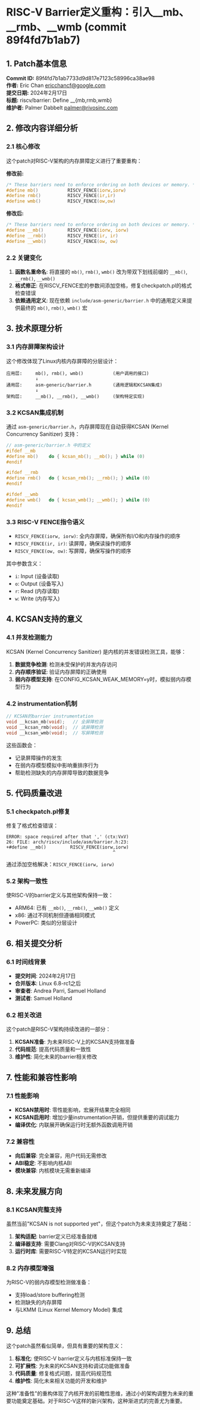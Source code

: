 # RISC-V Barrier定义重构：引入__mb、__rmb、__wmb (commit 89f4fd7b1ab7)

## 1. Patch基本信息

**Commit ID:** 89f4fd7b1ab7733d9d817e7123c58996ca38ae98  
**作者:** Eric Chan <ericchancf@google.com>  
**提交日期:** 2024年2月17日  
**标题:** riscv/barrier: Define __{mb,rmb,wmb}  
**维护者:** Palmer Dabbelt <palmer@rivosinc.com>  

## 2. 修改内容详细分析

### 2.1 核心修改

这个patch对RISC-V架构的内存屏障定义进行了重要重构：

**修改前:**
```c
/* These barriers need to enforce ordering on both devices or memory. */
#define mb()           RISCV_FENCE(iorw,iorw)
#define rmb()          RISCV_FENCE(ir,ir)
#define wmb()          RISCV_FENCE(ow,ow)
```

**修改后:**
```c
/* These barriers need to enforce ordering on both devices or memory. */
#define __mb()         RISCV_FENCE(iorw, iorw)
#define __rmb()        RISCV_FENCE(ir, ir)
#define __wmb()        RISCV_FENCE(ow, ow)
```

### 2.2 关键变化

1. **函数名重命名**: 将直接的 `mb()`, `rmb()`, `wmb()` 改为带双下划线前缀的 `__mb()`, `__rmb()`, `__wmb()`
2. **格式修正**: 在RISCV_FENCE宏的参数间添加空格，修复checkpatch.pl的格式检查错误
3. **依赖通用定义**: 现在依赖 `include/asm-generic/barrier.h` 中的通用定义来提供最终的 `mb()`, `rmb()`, `wmb()` 宏

## 3. 技术原理分析

### 3.1 内存屏障架构设计

这个修改体现了Linux内核内存屏障的分层设计：

```
应用层:     mb(), rmb(), wmb()           (用户调用的接口)
           ↓
通用层:     asm-generic/barrier.h        (通用逻辑和KCSAN集成)
           ↓  
架构层:     __mb(), __rmb(), __wmb()     (架构特定实现)
```

### 3.2 KCSAN集成机制

通过 `asm-generic/barrier.h`，内存屏障现在自动获得KCSAN (Kernel Concurrency Sanitizer) 支持：

```c
// asm-generic/barrier.h 中的定义
#ifdef __mb
#define mb()    do { kcsan_mb(); __mb(); } while (0)
#endif

#ifdef __rmb  
#define rmb()   do { kcsan_rmb(); __rmb(); } while (0)
#endif

#ifdef __wmb
#define wmb()   do { kcsan_wmb(); __wmb(); } while (0)  
#endif
```

### 3.3 RISC-V FENCE指令语义

- `RISCV_FENCE(iorw, iorw)`: 全内存屏障，确保所有I/O和内存操作的顺序
- `RISCV_FENCE(ir, ir)`: 读屏障，确保读操作的顺序
- `RISCV_FENCE(ow, ow)`: 写屏障，确保写操作的顺序

其中参数含义：
- `i`: Input (设备读取)
- `o`: Output (设备写入) 
- `r`: Read (内存读取)
- `w`: Write (内存写入)

## 4. KCSAN支持的意义

### 4.1 并发检测能力

KCSAN (Kernel Concurrency Sanitizer) 是内核的并发错误检测工具，能够：

1. **数据竞争检测**: 检测未受保护的并发内存访问
2. **内存顺序验证**: 验证内存屏障的正确使用
3. **弱内存模型支持**: 在CONFIG_KCSAN_WEAK_MEMORY=y时，模拟弱内存模型行为

### 4.2 instrumentation机制

```c
// KCSAN的barrier instrumentation
void __kcsan_mb(void);   // 全屏障检测
void __kcsan_rmb(void);  // 读屏障检测  
void __kcsan_wmb(void);  // 写屏障检测
```

这些函数会：
- 记录屏障操作的发生
- 在弱内存模型模拟中影响重排序行为
- 帮助检测缺失的内存屏障导致的数据竞争

## 5. 代码质量改进

### 5.1 checkpatch.pl修复

修复了格式检查错误：
```
ERROR: space required after that ',' (ctx:VxV)
26: FILE: arch/riscv/include/asm/barrier.h:23:
+#define __mb()         RISCV_FENCE(iorw,iorw)
                                        ^
```

通过添加空格解决：`RISCV_FENCE(iorw, iorw)`

### 5.2 架构一致性

使RISC-V的barrier定义与其他架构保持一致：
- ARM64: 已有 `__mb()`, `__rmb()`, `__wmb()` 定义
- x86: 通过不同机制但遵循相同模式
- PowerPC: 类似的分层设计

## 6. 相关提交分析

### 6.1 时间线背景

- **提交时间**: 2024年2月17日
- **合并版本**: Linux 6.8-rc1之后
- **审查者**: Andrea Parri, Samuel Holland
- **测试者**: Samuel Holland

### 6.2 相关改进

这个patch是RISC-V架构持续改进的一部分：

1. **KCSAN准备**: 为未来RISC-V上的KCSAN支持做准备
2. **代码规范**: 提高代码质量和一致性
3. **维护性**: 简化未来的barrier相关修改

## 7. 性能和兼容性影响

### 7.1 性能影响

- **KCSAN禁用时**: 零性能影响，宏展开结果完全相同
- **KCSAN启用时**: 增加少量instrumentation开销，但提供重要的调试能力
- **编译优化**: 内联展开确保运行时无额外函数调用开销

### 7.2 兼容性

- **向后兼容**: 完全兼容，用户代码无需修改
- **ABI稳定**: 不影响内核ABI
- **模块兼容**: 内核模块无需重新编译

## 8. 未来发展方向

### 8.1 KCSAN完整支持

虽然当前"KCSAN is not supported yet"，但这个patch为未来支持奠定了基础：

1. **架构适配**: barrier定义已经准备就绪
2. **编译器支持**: 需要Clang对RISC-V的KCSAN支持
3. **运行时库**: 需要RISC-V特定的KCSAN运行时实现

### 8.2 内存模型增强

为RISC-V的弱内存模型检测做准备：
- 支持load/store buffering检测
- 检测缺失的内存屏障
- 与LKMM (Linux Kernel Memory Model) 集成

## 9. 总结

这个patch虽然看似简单，但具有重要的架构意义：

1. **标准化**: 使RISC-V barrier定义与内核标准保持一致
2. **可扩展性**: 为未来的KCSAN支持和调试功能做准备  
3. **代码质量**: 修复格式问题，提高代码规范性
4. **维护性**: 简化未来相关功能的开发和维护

这种"准备性"的重构体现了内核开发的前瞻性思维，通过小的架构调整为未来的重要功能奠定基础。对于RISC-V这样的新兴架构，这种渐进式的完善尤为重要。